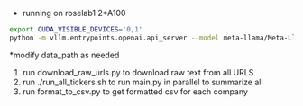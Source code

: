 
* running on roselab1 2*A100
```bash
export CUDA_VISIBLE_DEVICES='0,1'
python -m vllm.entrypoints.openai.api_server --model meta-llama/Meta-Llama-3-70B-Instruct --tensor-parallel-size=2 --disable-log-requests
```

*modify data_path as needed

1) run download_raw_urls.py to download raw text from all URLS
2) run ./run_all_tickers.sh to run main.py in parallel to summarize all
3) run format_to_csv.py to get formatted csv for each company
